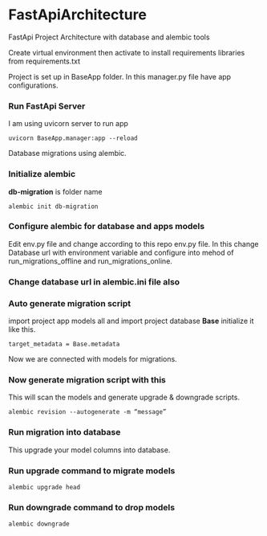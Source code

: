 # FastApiArchitecture
 FastApi Project Architecture with database and alembic tools

Create virtual environment then activate to install requirements libraries from requirements.txt

Project is set up in BaseApp folder. In this manager.py file have app configurations.

### Run FastApi Server
I am using uvicorn server to run app

`uvicorn BaseApp.manager:app --reload`

Database migrations using alembic.

### Initialize alembic 
**db-migration** is folder name

`alembic init db-migration`

### Configure alembic for database and apps models
Edit env.py file and change according to this repo env.py file.
In this change Database url with environment variable and configure into mehod of run_migrations_offline and run_migrations_online.

### Change database url in **alembic.ini** file also

### Auto generate migration script
import project app models all
and import project database **Base**
initialize it like this.

`target_metadata = Base.metadata`

Now we are connected with models for migrations.

### Now generate migration script with this
This will scan the models and generate upgrade & downgrade scripts.

`alembic revision --autogenerate -m “message”`

### Run migration into database
This upgrade your model columns into database.
### Run upgrade command to migrate models
`alembic upgrade head`

### Run downgrade command to drop models
`alembic downgrade`


